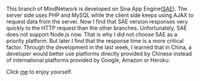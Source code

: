 This branch of MindNetwork is developed on Sina App Engine([SAE]). The server side uses PHP and MySQL while the client side keeps using AJAX to request data from the server. Now I find that SAE version responses very quickly to the HTTP request than the other branches. Unfortunately, SAE does not support Node.js now. That is why I did not choose SAE as a priority platform. But later I find that the response time is a more critical factor. Through the development in the last week, I learned that in China, a developer would better use platforms directly provided by Chinese instead of international platforms provided by Google, Amazon or Heroku.

Click [me](http://mindnetwork.sinaapp.com) to enjoy yourself.

[SAE]:http://sae.sina.com.cn